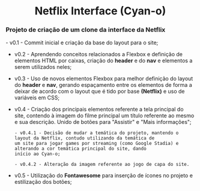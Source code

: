 <h1 align="center">Netflix Interface (Cyan-o)</h1>

<h3>Projeto de criação de um clone da interface da Netflix</h3>
- v0.1 - Commit inicial e criação da base do layout para o site;
      
- v0.2 - Aprendendo conceitos relacionados a Flexbox e definição de elementos HTML por caixas, 
criação do **header** e do **nav** e elementos a serem utilizados neles;
      
- v0.3 - Uso de novos elementos Flexbox para melhor definição do layout do **header** e **nav**, gerando espaçamento entre
os elementos de forma a deixar de acordo com o layout que é tido por base **(Netflix)** e uso de variáveis em CSS;
      
- v0.4 - Criação dos principais elementos referente a tela principal do site, contendo à imagem do filme principal
um título referente ao mesmo e sua descrição. Unido de botões para "Assistir" e "Mais informações";
      
      - v0.4.1 - Decisão de mudar a temática do projeto, mantendo o layout da Netflix, contudo utilizando da temática de
      um site para jogar games por streaming (como Google Stadia) e alterando a cor temática principal do site, dando
      início ao Cyan-o;

      - v0.4.2 - Alteração da imagem referente ao jogo de capa do site.

- v0.5 - Utilização do **Fontawesome** para inserção de ícones no projeto e estilização dos botões;
